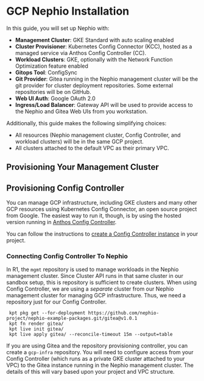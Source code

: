 # GCP Nephio Installation

In this guide, you will set up Nephio with:
- **Management Cluster**: GKE Standard with auto scaling enabled
- **Cluster Provisioner**: Kubernetes Config Connector (KCC), hosted as a
  managed service via Anthos Config Controller (CC).
- **Workload Clusters**: GKE, optionally with the Network Function Optimization
  feature enabled
- **Gitops Tool**: ConfigSync
- **Git Provider**: Gitea running in the Nephio management cluster will be the
  git provider for cluster deployment repositories. Some external repositories
  will be on GitHub.
- **Web UI Auth**: Google OAuth 2.0
- **Ingress/Load Balancer**: Gateway API will be used to provide access to the
  Nephio and Gitea Web UIs from you workstation.

Additionally, this guide makes the following simplifying choices:
- All resources (Nephio management cluster, Config Controller, and workload
  clusters) will be in the same GCP project. 
- All clusters attached to the default VPC as their primary VPC.

## Provisioning Your Management Cluster

## Provisioning Config Controller

You can manage GCP infrastructure, including GKE clusters and many other GCP
resources using Kubernetes Config Connector, an open source project from Google.
The easiest way to run it, though, is by using the hosted version running in
[Anthos Config
Controller](https://cloud.google.com/anthos-config-management/docs/concepts/config-controller-overview).

You can follow the instructions to [create a Config Controller
instance](https://cloud.google.com/anthos-config-management/docs/how-to/config-controller-setup)
in your project.

### Connecting Config Controller To Nephio

In R1, the `mgmt` repository is used to manage workloads in the Nephio
management cluster. Since Cluster API runs in that same cluster in our sandbox
setup, this is repository is sufficient to create clusters. When using Config
Controller, we are using a *separate* cluster from our Nephio management cluster
for managing GCP infrastructure. Thus, we need a repository just for our Config
Controller.

```
 kpt pkg get --for-deployment https://github.com/nephio-project/nephio-example-packages.git/gitea@v1.0.1
 kpt fn render gitea/
 kpt live init gitea/
 kpt live apply gitea/ --reconcile-timeout 15m --output=table
```

If you are using Gitea and the repository provisioning controller, you can
create a `gcp-infra` repository. You will need to configure access from your
Config Controller (which runs as a private GKE cluster attached to your VPC) to
the Gitea instance running in the Nephio management cluster. The details of this
will vary based upon your project and VPC structure.
